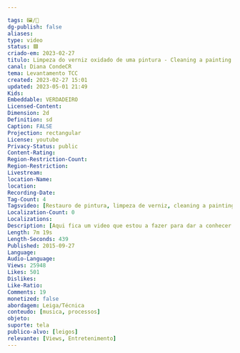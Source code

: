 ```yaml
---

tags: 🖼️/🎥️
dg-publish: false
aliases: 
type: video
status: 🟩️ 
criado-em: 2023-02-27
titulo: Limpeza do verniz oxidado de uma pintura - Cleaning a painting old varnish
canal: Diana CondeCR
tema: Levantamento TCC 
created: 2023-02-27 15:01
updated: 2023-05-01 21:49
Kids: 
Embeddable: VERDADEIRO
Licensed-Content: 
Dimension: 2d
Definition: sd
Caption: FALSE
Projection: rectangular
License: youtube
Privacy-Status: public
Content-Rating: 
Region-Restriction-Count: 
Region-Restriction: 
Livestream: 
location-Name: 
location: 
Recording-Date: 
Tag-Count: 4
Tagsvideo: [Restauro de pintura, limpeza de verniz, cleaning a painting, old varnish cleaning]
Localization-Count: 0
Localizations: 
Description: [Aqui fica um video que estou a fazer para dar a conhecer (e satisfazer a curiosidade de quem gosta!) as metodologias que se usam em conservação e restauro de pintura de cavalete. Este trecho do video incide sobre a fase de limpeza de um verniz oxidado (envelhecido). <br><br>Visite o site  www.dianaconde-cr.pt <br><br>ou vá a facebook www.facebook.com/Diana-Conde-Conserva%C3%A7%C3%A3o-e-Restauro-612997265411214/timeline/]
Length: 7m 19s
Length-Seconds: 439
Published: 2015-09-27
Language: 
Audio-Language: 
Views: 25948
Likes: 501
Dislikes: 
Like-Ratio: 
Comments: 19
monetized: false
abordagem: Leiga/Técnica
conteudo: [musica, processos]
objeto: 
suporte: tela
publico-alvo: [leigos]
relevante: [Views, Entretenimento]
---
```

